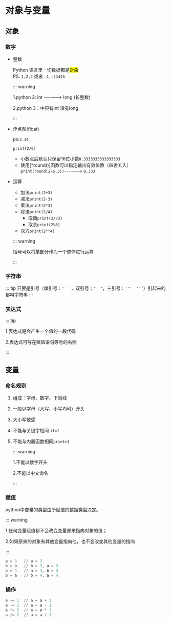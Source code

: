 # 对象与变量

## 对象

### 数字

-   整数

    Python 语言里一切数据都是<mark>对象</mark>  
    PS. `1,2,3` 或者 `-1,-23425`   
    
    ::: warning
    
    1.python 2: int ------> long (长整数)
    
    2.python 3：中只有int 没有long
    
    :::

-   浮点型(float)

    ps:`3.14`

    `print(2/6)`

    -   小数点后默认只保留16位小数`0.3333333333333333`
    -   使用[^round()]函数可以指定输出有效位数（四舍五入）`print(round(2/6,3))`------> `0.333`

-   运算

    -   加法`print(2+3)`
    -   减法`print(2-3)`
    -   乘法`print(2*3)`
    -   除法`print(2/4)`
        -   取商`print(2//3)`
        -   取余`print(2%3)`
    -   次方`print(2**4)`

    ::: warning

    括号可以将某部分作为一个整体进行运算

    :::

### 字符串

::: tip
只要是引号（单引号：`'  '`，双引号：`"  "`，三引号：`'''  '''`）引起来的都叫字符串
:::

### 表达式

::: tip

1.表达式是会产生一个值的一段代码

2.表达式可写在赋值语句等号的右侧

:::

##  变量

### 命名规则

1.  组成：字母、数字、下划线

2.  一般以字母（大写、小写均可）开头

3.  大小写敏感

4.  不能与关键字相同 `if=1`

5.  不能与内置函数相同`print=1`

    ::: warning

    1.不能以数字开头

    2.不能以中文命名

    :::

### 赋值

python中变量的类型由所赋值的数据类型决定。

::: warning

1.任何变量赋值都不会改变变量原来指向对象的值；

2.如果原来的对象有其他变量指向他，也不会改变其他变量的指向

:::

```python
a = 3	// a = 3
b = a	// b = 3, a = 3
a = 4	// a = 4, b = 3
b = a 	// b = 4, a = 4
```

### 操作

```python
a += 1	// a = a + 1
a -= 1	// a = a - 1
a *= 5	// a = a * 1
a /= 2	// a = a / 1
```

